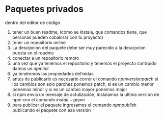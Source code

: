 # Paquetes privados

dentro del editor de código
1. tener un buen readme, (como se instala, que comandos tiene, que personas pueden cobalorar con tu proyecto)
2. tener un repositorio online
3. La descipcion del paquete debe ser muy parecido a la descipcion puesta en el readme
4. conectar a un repositorio remoto
5. una vez que ya tenemos el repositorio y tenemos el proyecto contruido damos un $npm init$
6. ya tendremos las propiedades definidas
7. antes de publicarlo es necesario correr el comando $npm version patch$ si los cambios son solo parches ponemos patch, si es un cambio menor ponemos minor y si es un cambio mayor ponemos major
8. si npm envia un mensaje de actulización, instalamos la ultima version de npm con el comando $install -g npm$
9. para publicar el paquete ingresamos el comando $npm publish$ publicando el paquete con esa versión